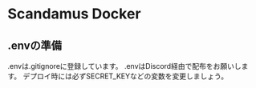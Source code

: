# Scandamus Docker

## .envの準備
.envは.gitignoreに登録しています。
.envはDiscord経由で配布をお願いします。
デプロイ時には必ずSECRET_KEYなどの変数を変更しましょう。
